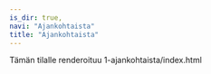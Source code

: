 ```yaml
---
is_dir: true,
navi: "Ajankohtaista"
title: "Ajankohtaista"
---
```

Tämän tilalle renderoituu 1-ajankohtaista/index.html